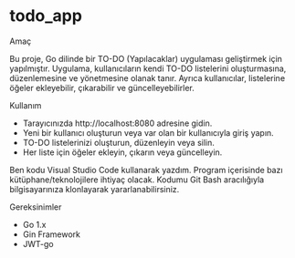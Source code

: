 # todo_app

Amaç

Bu proje, Go dilinde bir TO-DO (Yapılacaklar) uygulaması geliştirmek için yapılmıştır. Uygulama, kullanıcıların kendi TO-DO listelerini oluşturmasına, düzenlemesine ve yönetmesine olanak tanır. Ayrıca kullanıcılar, listelerine öğeler ekleyebilir, çıkarabilir ve güncelleyebilirler.


Kullanım

- Tarayıcınızda http://localhost:8080 adresine gidin.
- Yeni bir kullanıcı oluşturun veya var olan bir kullanıcıyla giriş yapın.
- TO-DO listelerinizi oluşturun, düzenleyin veya silin.
- Her liste için öğeler ekleyin, çıkarın veya güncelleyin.

Ben kodu Visual Studio Code kullanarak yazdım. Program içerisinde bazı kütüphane/teknolojilere ihtiyaç olacak. Kodumu Git Bash aracılığıyla bilgisayarınıza klonlayarak yararlanabilirsiniz.

Gereksinimler

- Go 1.x
- Gin Framework
- JWT-go
